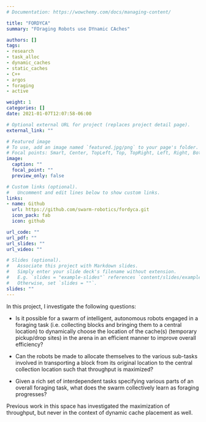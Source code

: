 ```yaml
---
# Documentation: https://wowchemy.com/docs/managing-content/

title: "FORDYCA"
summary: "FOraging Robots use DYnamic CAches"

authors: []
tags:
- research
- task_alloc
- dynamic_caches
- static_caches
- C++
- argos
- foraging
- active

weight: 1
categories: []
date: 2021-01-07T12:07:58-06:00

# Optional external URL for project (replaces project detail page).
external_link: ""

# Featured image
# To use, add an image named `featured.jpg/png` to your page's folder.
# Focal points: Smart, Center, TopLeft, Top, TopRight, Left, Right, BottomLeft, Bottom, BottomRight.
image:
  caption: ""
  focal_point: ""
  preview_only: false

# Custom links (optional).
#   Uncomment and edit lines below to show custom links.
links:
- name: Github
  url: https://github.com/swarm-robotics/fordyca.git
  icon_pack: fab
  icon: github

url_code: ""
url_pdf: ""
url_slides: ""
url_video: ""

# Slides (optional).
#   Associate this project with Markdown slides.
#   Simply enter your slide deck's filename without extension.
#   E.g. `slides = "example-slides"` references `content/slides/example-slides.md`.
#   Otherwise, set `slides = ""`.
slides: ""
---
```


In this project, I investigate the following questions:

- Is it possible for a swarm of intelligent, autonomous robots engaged in a
foraging task (i.e. collecting blocks and bringing them to a central location)
to dynamically choose the location of the cache(s) (temporary pickup/drop sites)
in the arena in an efficient manner to improve overall efficiency?

- Can the robots be made to allocate themselves to the various sub-tasks
involved in transporting a block from its original location to the central
collection location such that throughput is maximized?

- Given a rich set of interdependent tasks specifying various parts of an
overall foraging task, what does the swarm collectively learn as foraging
progresses?

Previous work in this space has investigated the maximization of throughput, but
never in the context of dynamic cache placement as well.
